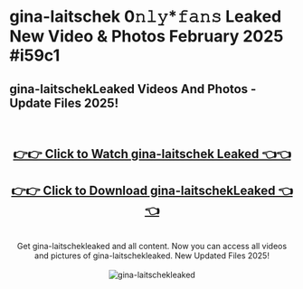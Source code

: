 # gina-laitschek 0𝚗𝚕𝚢*𝚏𝚊𝚗𝚜 Leaked New Video & Photos February 2025 #i59c1

<h2>gina-laitschekLeaked Videos And Photos - Update Files 2025!</h2>
<br>
<div align="center">
<h2><a href="https://mediaupload.pro?title=gina-laitschek&ref=11F" rel="nofollow">👉👉 Click to Watch gina-laitschek Leaked 👈👈</a></h2>
<h2><a href="https://mediaupload.pro?title=gina-laitschek&ref=11F" rel="nofollow">👉👉 Click to Download gina-laitschekLeaked 👈👈</a></h2>
<br>
Get gina-laitschekleaked and all content. Now you can access all videos and pictures of gina-laitschekleaked. New Updated Files 2025!
<br>
<br>
<a href="https://mediaupload.pro?title=gina-laitschek&ref=11F" rel="nofollow" data-target="animated-image.originalLink"><img src="https://i.ibb.co/Gkj2r4b/banner.png" alt="gina-laitschekleaked" style="max-width: 100%; display: inline-block;" data-target="animated-image.originalImage"></a>
</div>
<br>

